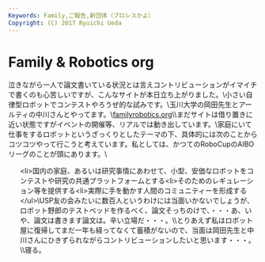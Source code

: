 ```yaml
---
Keywords: Family,ご報告,新団体（プロレスかよ）
Copyright: (C) 2017 Ryuichi Ueda
---
```


# Family & Robotics org
泣きながら一人で論文書いている状況とは言えコントリビューションがイマイチで書くのも心苦しいですが、こんなサイトが本日立ち上がりました。\\小さい自律型ロボットでコンテストやろうぜ的な試みです。\\玉川大学の岡田先生とアールティの中川さんとやってます。\\<a href="http://familyrobotics.org">familyrobotics.org</a>\\\まだサイトは借り置きに近い状態ですがイベントの開催等、リアルでは動き出しています。\\家庭にいて仕事をするロボットというざっくりとしたテーマの下、具体的には次のことからコツコツやって行こうと考えています。私としては、かつてのRoboCupのAIBOリーグのことが頭にあります。\\<ul>\<li>国内の家庭、あるいは研究事情にあわせて、小型、安価なロボットをコンテストや研究の共通プラットフォームとする</li>\<li>そのためのレギュレーション等を提供する</li>\<li>実際に手を動かす人間のコミュニティーを形成する</li>\</ul>\\USP友の会みたいに数百人というわけには当面いかないでしょうが、ロボット野郎のテストベッドを作るべく、論文そっちのけで、・・・あ、いや、論文は書きます論文は。辛い立場だ・・・。\\\とりあえず私はロボット屋に復帰してまだ一年も経ってなくて蓄積がないので、当面は岡田先生と中川さんにひきずられながらコントリビューションしたいと思います・・・。\\\寝る。

